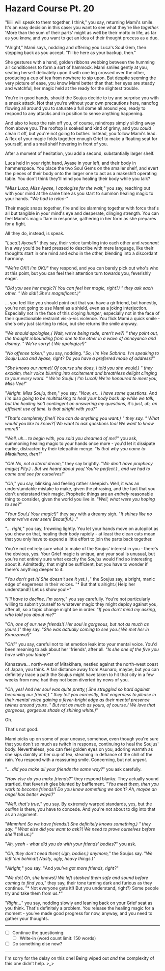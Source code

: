 # Hazard Course Pt. 20

"Iiiiii will speak to them together, I think," you say, returning Mami's smile. It's an easy decision in this case: you want to see what they're like *together*. 'More than the sum of their parts' might as well be their motto in life, as far as you know, and you want to get an idea of their thought process as a duo.

"Alright," Mami says, nodding and offering you Luca's Soul Gem, then stepping back as you accept. "I'll be here as your backup, then."

She gestures with a hand, golden ribbons webbing between the humming air conditioners to form a sort of hammock. Mami smiles gently at you, seating herself delicately upon it with one leg crossed over the other, producing a cup of tea from nowhere to sip upon. But despite seeming the very picture of ease, you know Mami better than that: her eyes are steady and watchful, her magic held at the ready for the slightest trouble.

You're in good hands, should the Soujus decide to try and surprise you with a sneak attack. Not that you're without your own precautions here, nanofog flowing all around you to saturate a full dome all around you, ready to respond to any attacks and in position to sense anything happening.

And also to keep the rain off you, of course, raindrops simply sliding away from above you. The rooftop is soaked and kind of grimy, and you *could* clean it off, but you're not going to bother. Instead, you follow Mami's lead. A flex of your magic folds together enough Grief to make a floating seat for yourself, and a small shelf hovering in front of you.

After a moment of hesitation, you add a second, substantially larger shelf.

Luca held in your right hand, Ayase in your left, and their body in hammerspace. You place the two Soul Gems on the smaller shelf, and evert the pieces of their body onto the larger one to act as a makeshift operating table. You don't think they'll mind you healing their body while you talk?

"*Miss Luca, Miss Ayase, I apologise for the wait,*" you say, reaching out with your mind at the same time as you start to summon healing magic to your hands. "*We had to reloc-*"

Their magic snaps together, fire and ice slamming together with force that's all but tangible in your mind's eye and desperate, clinging strength. You can feel Mami's magic flare in response, gathering in her form as she prepares for a fight.

All they do, instead, is speak.

"*Luca!( Ayase!)*" they say, their voice tumbling into each other and *resonant* in a way you'd be hard pressed to describe with mere language, like their thoughts start in one mind and echo in the other, blending into a discordant harmony.

"*We're OK!( I'm OK!)*" they respond, and you can barely pick out who's who at this point, but you can feel their attention turn towards you, feverishly eager.

"*Did you see her magic?( You can feel her magic, right?) *" they ask each other. "* We did!( She's magnificent.)*"

... you feel like you should point out that you have a girlfriend, but honestly, you're not going to use Mami as a shield, even as a joking interjection. Especially not in the face of this cloying *hunger*, especially not in the face of their questionable restraint vis-a-vis violence. You flick Mami a quick smile - she's only just starting to relax, but she returns the smile anyway.

"*We should apologise,( Wait, we're being rude, aren't we?) *" they point out, the thought rebounding from one to the other in a wave of annoyance and dismay. "* We're sorry! ( We apologize!)*"

"*No offense taken,*" you say, nodding. "*So, I'm Vee Sabrina. I'm speaking to Souju Luca and Ayase, right? Do you have a preferred mode of address?*"

"*She knows our name!( Of course she does, I told you she would,) *" they exclaim, their voice blurring into excitement and breathless delight clinging to your every word. "* We're Souju.( I'm Luca!) We're honoured to meet you, Miss Vee!*"

"*Alright. Miss Souju, then,*" you say. "*Now, er... I have some questions. And I'm also going to be multitasking to heal your body back up while we talk, but the healing isn't contingent on answering my questions, it's just, uh, an efficient use of time. Is that alright with you?*"

"*That's completely fine!( You can do anything you want.) *" they say. "* What would you like to know?( We want to ask questions too! We want to know more!)*"

"*Well, uh... to begin with, you said you dreamed of me?*" you ask, summoning healing magic to your hands once more - you'd let it dissipate earlier, distracted by their telepathic merge. "*Is that why you came to Mitakihara, then?*"

"*Oh! No, not a literal dream,*" they say brightly. "*We don't have prophecy magic( Pity.) . But we heard about you( You're perfect.) , and we had to come and see for ourselves!*"

"*Oh,*" you say, blinking and feeling rather sheepish. Well, it was an understandable mistake to make, given the phrasing, and the fact that you don't understand their magic. Prophetic things are an *entirely* reasonable thing to consider, given the world you live in. "*Well, what were you hoping to see?*"

"*Your Soul,( Your magic!)*" they say with a dreamy sigh. "*It shines like no other we've ever seen( Beautiful.) .*"

"*... right,*" you say, frowning lightly. You let your hands move on autopilot as you chew on that, healing their body rapidly - at least the clean cuts mean that you only have to expend a little effort to join the parts back together.

You're not entirely sure what to make of the Soujus' interest in you - there's the obvious, yes. Your Grief magic is unique, and your soul is unusual, but you're not entirely sure what exactly the *Soujus* would find so interesting about it. Admittedly, that might be sufficient, but you have to wonder if there's anything deeper to it.

"*You don't get it( She doesn't see it yet.) ,*" the Soujus say, a bright, manic edge of eagerness in their voices. "* But that's alright.( Help her understand!) Let us show you!*"

"*I'll have to decline, I'm sorry,*" you say carefully. You're not particularly willing to submit yourself to whatever magic they might deploy against you, after all, so a topic change might be in order. "*If you don't mind my asking, who told you about me?*"

"*Oh, one of our new friends!( Her soul is gorgeous, but not as much as yours.)*" they say. "*She was actually coming to see you.( We met her in Kanazawa!)*"

"*Oh?*" you say, careful not to let emotion leak into your mental voice. You'd been meaning to ask about her 'friends', after all. "*Is she one of the five you have with you today?*"

Kanazawa... north-west of Mitakihara, nestled against the north-west coast of Japan, you think. A fair distance away from Asunaro, maybe, but you can definitely trace a path the Soujus might have taken to hit that city in a few weeks from now, had they not been diverted by news of you.

"*Oh, yes! And her soul was quite pretty,( She struggled so hard against becoming our friend,) *" they tell you earnestly, that eagerness to please in their mental voice gaining a fever-bright edge as their mental presence twines around yours. "* But not as much as yours, of course.( We love that gorgeous, gorgeous shade of shining white.)*"

Oh.

That's not good.

Mami picks up on some of your unease, somehow, even though you're sure that you don't so much as twitch in response, continuing to heal the Soujus' body. Nevertheless, you can feel golden eyes on you, adoring warmth as she sips daintily at her cup of tea, steaming in defiance of the chill of the rain. You respond with a reassuring smile. Concerning, but not *urgent*.

"*... did you make all your friends the same way?*" you ask carefully.

"*How else do you make friends?*" they respond blanky. They actually sound startled, that feverish glee blunted by bafflement. "*You meet them, then you work to become friends!( Do you know something we don't? Ah, maybe an angel has better ways!)*"

"*Well, that's true,*" you say. By extremely warped standards, yes, but the *outline* is there, you have to concede. And you're not about to dig into that as an argument.

"*Mmmhm! So we have friends!( She definitely knows something,) *" they say. "* What else did you want to ask?( We need to prove ourselves before she'll tell us.)*"

"*Ah, yeah - what did you do with your friends' bodies?*" you ask.

"*Oh, they don't need them( Ugh, bodies,) anymore,*" the Soujus say. "*We left 'em behind!( Nasty, ugly, heavy things.)*"

"*Alright,*" you say. "*And you've got more friends, right?*"

"*We do!( Oh, she knows!) We left stashed them safe and sound before coming to find you,*" they say, their tone turning dark and furious as they continue. "* Not everyone gets it!( But you understand, right?) Some people try and take them from us.*"

"*Right...*" you say, nodding slowly and leaning back on your Grief seat as you think. That's definitely a problem. You release the healing magic for a moment - you've made good progress for now, anyway, and you need to gather your thoughts.

---

- [ ] Continue the questioning
  - [ ] Write-in (word count limit: 150 words)
- [ ] Do something else now?

---

I'm sorry for the delay on this one! Being wiped out *and* the complexity of this one didn't help. >\_>
